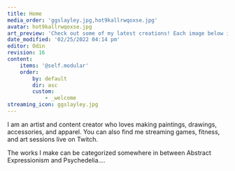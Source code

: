```yaml
---
title: Home
media_order: 'ggslayley.jpg,hot9kallrwqoxse.jpg'
avatar: hot9kallrwqoxse.jpg
art_preview: 'Check out some of my latest creations! Each image below is the newest item from each category of my portfolio...'
date_modified: '02/25/2022 04:14 pm'
editor: Odin
revision: 16
content:
    items: '@self.modular'
    order:
        by: default
        dir: asc
        custom:
            - _welcome
streaming_icon: ggslayley.jpg
---
```


I am an artist and content creator who loves making paintings, drawings, accessories, and apparel. You can also find me streaming games, fitness, and art sessions live on Twitch.

The works I make can be categorized somewhere in between Abstract Expressionism and Psychedelia....